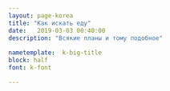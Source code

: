```yaml
---
layout: page-korea
title: "Как искать еду"
date:   2019-03-03 00:40:00
description: "Всякие планы и тому подобное"
 
nametemplate:  k-big-title
block: half
font: k-font

---
```


